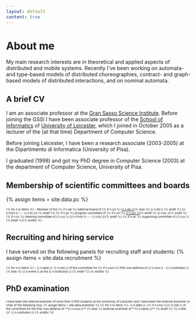 ```yaml
---
layout: default
content: true
---
```


# About me
My main research interests are in theoretical and applied aspects of
distributed and mobile systems. Recently I've been working on
automata- and type-based models of distributed choreographies,
contract- and graph-based models of distributed interactions, and on
nominal automata.


## A brief CV

I am an associate professor at the [Gran Sasso Science
Institute](http://www.gssi.it).  Before joining the GSSI I have been
associate professor of the [School of
Informatics](https://cs.le.ac.uk/) of [University of
Leicester](https://www.le.ac.uk), which I joined in October 2005 as a
lecturer of the (at that time) Department of Computer Science.  

Before joining Leicester, I have been a research associate (2003-2005)
at the Dipartimento di Informatica (University of Pisa).

I graduated (1998) and got my PhD degree in Computer Science (2003) at
the department of Computer Science, University of Pisa.  

## Membership of scientific committees and boards
{% assign items = site.data.pc %}
<div markdown="1" style="font-size:6pt">
{% for n in items %}
- Member of the {% if n.eb %} editorial board of {% if n.url %} <a href="{{ n.url }}">{{ n.eb }}</a>{% else %} {{ n.eb }} {% endif %} ({{ n.from }} --- {{ n.to }}) {% endif %} {% if n.pc %} program committee of {% if n.url %} <a href="{{ n.url }}">{{ n.acr }}</a>{% endif %} {{ n.pc }}{% endif %} {% if n.sc %} steering committee of {{ n.sc }} ({{ n.from }} --- {{ n.to }}){% endif %} {% if n.oc %} organising committee of {{ n.oc }}{% endif %}{% endfor %}
</div>

## Recruiting and hiring service
I have served on the following panels for recruiting staff and students:
{% assign items = site.data.recruitment %}
<div markdown="1" style="font-size:6pt">
{% for n in items %}
 - {{ n.date }}: {{ n.role }} of the committee for {% if n.viva %} PhD viva defense of {{ n.viva }} - {{ n.institution }} {% else %} {{ n.event }} at the {{ n.institution }} {% endif %} {% endfor %}
</div>

## PhD examination
<div markdown="1" style="font-size:6pt">
I have been the internal examiner of more than 5 PhD students at the University of Leicester
and I have been the external examiner or chair of the following viva:
{% assign items = site.data.examiner %}
{% for n in items %}- {{ n.date }}: {% if n.viva %}{{ n.role }} of the committee for the PhD viva defense of **{{ n.viva }}** {% else %} external examiner of **{{ n.name }}** {% endif %} *{{ n.title }}*, {{ n.institution }}
{% endfor %}
</div>



